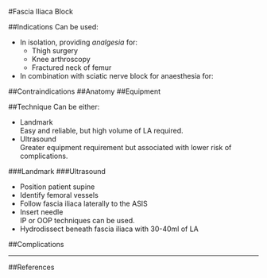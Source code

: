 #Fascia Iliaca Block

##Indications
Can be used:
* In isolation, providing *analgesia* for:
	* Thigh surgery
	* Knee arthroscopy
	* Fractured neck of femur
* In combination with sciatic nerve block for anaesthesia for:

##Contraindications
##Anatomy
##Equipment


##Technique
Can be either:
* Landmark  
Easy and reliable, but high volume of LA required.
* Ultrasound  
Greater equipment requirement but associated with lower risk of complications.

###Landmark
###Ultrasound
* Position patient supine
* Identify femoral vessels
* Follow fascia iliaca laterally to the ASIS
* Insert needle  
IP or OOP techniques can be used.
* Hydrodissect beneath fascia iliaca with 30-40ml of LA

##Complications

---
##References
